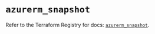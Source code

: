 # `azurerm_snapshot`

Refer to the Terraform Registry for docs: [`azurerm_snapshot`](https://registry.terraform.io/providers/hashicorp/azurerm/4.24.0/docs/resources/snapshot).
